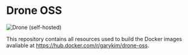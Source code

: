 # Drone OSS
![Drone (self-hosted)](https://img.shields.io/drone/build/gary-kim/drone-oss?server=https%3A%2F%2Fdrone.garykim.dev)

This repository contains all resources used to build the Docker images avaliable at <https://hub.docker.com/r/garykim/drone-oss>.
